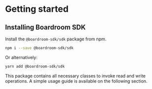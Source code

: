 # Getting started

## Installing Boardroom SDK

Install the `@boardroom-sdk/sdk` package from npm.

```bash
npm i --save @boardroom-sdk/sdk
```

Or alternatively:

```bash
yarn add @boardroom-sdk/sdk
```

This package contains all necessary classes to invoke read and write operations. A simple usage guide is available on the following section.


